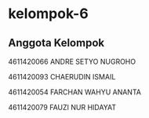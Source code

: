 # kelompok-6

## Anggota Kelompok

4611420066 ANDRE SETYO NUGROHO

4611420093 CHAERUDIN ISMAIL

4611420054 FARCHAN WAHYU ANANTA

4611420079 FAUZI NUR HIDAYAT
